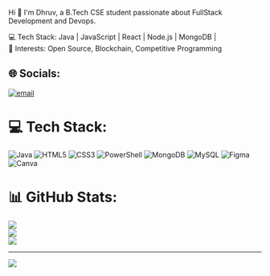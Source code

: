 Hi 👋 I'm Dhruv, a B.Tech CSE student passionate about FullStack Development and Devops.<br>

💻 Tech Stack: Java | JavaScript | React | Node.js | MongoDB | <br>
🚀 Interests: Open Source, Blockchain, Competitive Programming<br1>
<!--📫 Let's connect: [LinkedIn] [Portfolio]-->

## 🌐 Socials:
[![email](https://img.shields.io/badge/Email-D14836?logo=gmail&logoColor=white)](mailto:dhruvtiwari350@gmail.com) 

# 💻 Tech Stack:
![Java](https://img.shields.io/badge/java-%23ED8B00.svg?style=flat-square&logo=openjdk&logoColor=white) ![HTML5](https://img.shields.io/badge/html5-%23E34F26.svg?style=flat-square&logo=html5&logoColor=white) ![CSS3](https://img.shields.io/badge/css3-%231572B6.svg?style=flat-square&logo=css3&logoColor=white) ![PowerShell](https://img.shields.io/badge/PowerShell-%235391FE.svg?style=flat-square&logo=powershell&logoColor=white) ![MongoDB](https://img.shields.io/badge/MongoDB-%234ea94b.svg?style=flat-square&logo=mongodb&logoColor=white) ![MySQL](https://img.shields.io/badge/mysql-4479A1.svg?style=flat-square&logo=mysql&logoColor=white) ![Figma](https://img.shields.io/badge/figma-%23F24E1E.svg?style=flat-square&logo=figma&logoColor=white) ![Canva](https://img.shields.io/badge/Canva-%2300C4CC.svg?style=flat-square&logo=Canva&logoColor=white)
# 📊 GitHub Stats:
![](https://github-readme-stats.vercel.app/api?username=DhruvX3&theme=shadow_green&hide_border=false&include_all_commits=false&count_private=false)<br/>
![](https://nirzak-streak-stats.vercel.app/?user=DhruvX3&theme=shadow_green&hide_border=false)<br/>
![](https://github-readme-stats.vercel.app/api/top-langs/?username=DhruvX3&theme=shadow_green&hide_border=false&include_all_commits=false&count_private=false&layout=compact)

---
[![](https://visitcount.itsvg.in/api?id=DhruvX3&icon=0&color=0)](https://visitcount.itsvg.in)

<!-- Proudly created with GPRM ( https://gprm.itsvg.in ) -->
